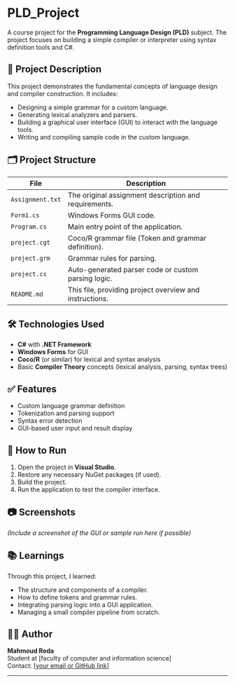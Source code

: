 # PLD_Project

A course project for the **Programming Language Design (PLD)** subject. The project focuses on building a simple compiler or interpreter using syntax definition tools and C#.

## 📌 Project Description

This project demonstrates the fundamental concepts of language design and compiler construction. It includes:

- Designing a simple grammar for a custom language.
- Generating lexical analyzers and parsers.
- Building a graphical user interface (GUI) to interact with the language tools.
- Writing and compiling sample code in the custom language.

## 🗂️ Project Structure

| File | Description |
|------|-------------|
| `Assignment.txt` | The original assignment description and requirements. |
| `Form1.cs` | Windows Forms GUI code. |
| `Program.cs` | Main entry point of the application. |
| `project.cgt` | Coco/R grammar file (Token and grammar definition). |
| `project.grm` | Grammar rules for parsing. |
| `project.cs` | Auto-generated parser code or custom parsing logic. |
| `README.md` | This file, providing project overview and instructions. |

## 🛠️ Technologies Used

- **C#** with **.NET Framework**
- **Windows Forms** for GUI
- **Coco/R** (or similar) for lexical and syntax analysis
- Basic **Compiler Theory** concepts (lexical analysis, parsing, syntax trees)

## ✅ Features

- Custom language grammar definition
- Tokenization and parsing support
- Syntax error detection
- GUI-based user input and result display

## 🚀 How to Run

1. Open the project in **Visual Studio**.
2. Restore any necessary NuGet packages (if used).
3. Build the project.
4. Run the application to test the compiler interface.

## 📷 Screenshots

*(Include a screenshot of the GUI or sample run here if possible)*

## 📚 Learnings

Through this project, I learned:

- The structure and components of a compiler.
- How to define tokens and grammar rules.
- Integrating parsing logic into a GUI application.
- Managing a small compiler pipeline from scratch.

## 👨‍💻 Author

**Mahmoud Reda**  
Student at [faculty of computer and information science]  
Contact: [[your email or GitHub link](https://github.com/mahmoudreda4424)]

---

